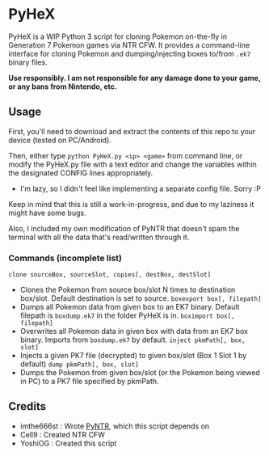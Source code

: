 # PyHeX
PyHeX is a WIP Python 3 script for cloning Pokemon on-the-fly in Generation 7 Pokemon games via NTR CFW.  It provides a command-line interface for cloning Pokemon and dumping/injecting boxes to/from `.ek7` binary files.

**Use responsibly.  I am not responsible for any damage done to your game, or any bans from Nintendo, etc.**

## Usage
First, you'll need to download and extract the contents of this repo to your device (tested on PC/Android).

Then, either type `python PyHeX.py <ip> <game>` from command line, or modify the PyHeX.py file with a text editor and change the variables within the designated CONFIG lines appropriately.

 + I'm lazy, so I didn't feel like implementing a separate config file.  Sorry :P

Keep in mind that this is still a work-in-progress, and due to my laziness it might have some bugs.

Also, I included my own modification of PyNTR that doesn't spam the terminal with all the data that's read/written through it.

### Commands (incomplete list)
`clone sourceBox, sourceSlot, copies[, destBox, destSlot]`
 + Clones the Pokemon from source box/slot N times to destination box/slot.  Default destination is set to source.
`boxexport box[, filepath]`
 + Dumps all Pokemon data from given box to an EK7 binary.  Default filepath is `boxdump.ek7` in the folder PyHeX is in.
`boximport box[, filepath]`
 + Overwrites all Pokemon data in given box with data from an EK7 box binary.  Imports from `boxdump.ek7` by default.
`inject pkmPath[, box, slot]`
 + Injects a given PK7 file (decrypted) to given box/slot (Box 1 Slot 1 by default)
`dump pkmPath[, box, slot]`
 + Dumps the Pokemon from given box/slot (or the Pokemon being viewed in PC) to a PK7 file specified by pkmPath.
 
## Credits
  + imthe666st : Wrote [PyNTR](https://github.com/imthe666st/PyNTR), which this script depends on
  + Cell9 : Created NTR CFW
  + YoshiOG : Created this script